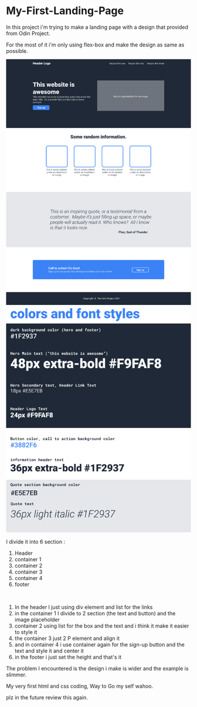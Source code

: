 # My-First-Landing-Page

In this project i'm trying to make a landing page with a design that provided from Odin Project.

For the most of it i'm only using flex-box and make the design as same as possible.

![Design example from odin project](01.png) ![Color and font style](02.png)

I divide it into 6 section :
1. Header
2. container 1
3. container 2
4. container 3
5. container 4
6. footer

<br>

1. In the header I just using div element and list for the links
2. in the container 1 I divide to 2 section (the text and button) and the image placeholder
3. container 2 using list for the box and the text and i think it make it easier to style it
4. the container 3 just 2 P element and align it
5. and in container 4 i use container again for the sign-up button and the text and style it and center it
6. in the footer i just set the height and that's it 

The problem I encountered is the design i make is wider and the example is slimmer.

My very first html and css coding, Way to Go my self wahoo.

plz in the future review this again.
